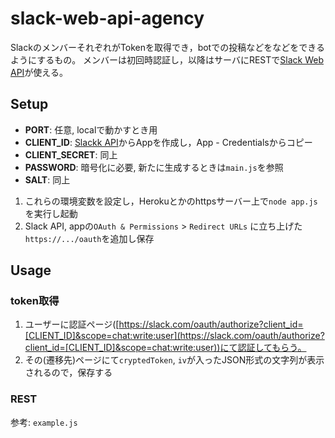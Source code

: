 # slack-web-api-agency
SlackのメンバーそれぞれがTokenを取得でき，botでの投稿などをなどをできるようにするもの。
メンバーは初回時認証し，以降はサーバにRESTで[Slack Web API](https://api.slack.com/web)が使える。


## Setup
- **PORT**: 任意, localで動かすとき用
- **CLIENT_ID**: [Slackk API](https://api.slack.com/)からAppを作成し，App - Credentialsからコピー
- **CLIENT_SECRET**: 同上
- **PASSWORD**: 暗号化に必要, 新たに生成するときは`main.js`を参照
- **SALT**: 同上

1. これらの環境変数を設定し，Herokuとかのhttpsサーバー上で`node app.js`を実行し起動
2. Slack API, appの`OAuth & Permissions` > `Redirect URLs` に立ち上げた`https://.../oauth`を追加し保存

## Usage
### token取得
1. ユーザーに認証ページ([https://slack.com/oauth/authorize?client_id=[CLIENT_ID]&scope=chat:write:user](https://slack.com/oauth/authorize?client_id=[CLIENT_ID]&scope=chat:write:user))にて認証してもらう。
2. その(遷移先)ページにて`cryptedToken`, `iv`が入ったJSON形式の文字列が表示されるので，保存する

### REST
参考: `example.js`
